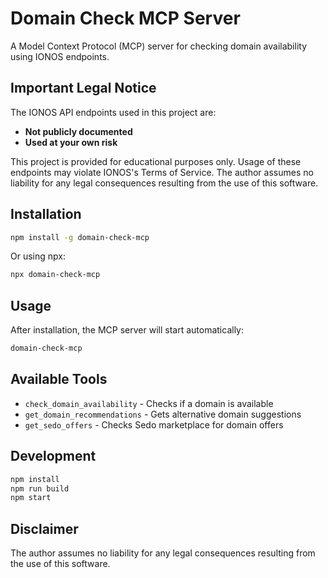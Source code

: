 # Domain Check MCP Server

A Model Context Protocol (MCP) server for checking domain availability using IONOS endpoints.

## Important Legal Notice

The IONOS API endpoints used in this project are:

- **Not publicly documented**
- **Used at your own risk**

This project is provided for educational purposes only. Usage of these endpoints may violate IONOS's Terms of Service. The author assumes no liability for any legal consequences resulting from the use of this software.

## Installation

```bash
npm install -g domain-check-mcp
```

Or using npx:

```bash
npx domain-check-mcp
```

## Usage

After installation, the MCP server will start automatically:

```bash
domain-check-mcp
```

## Available Tools

- `check_domain_availability` - Checks if a domain is available
- `get_domain_recommendations` - Gets alternative domain suggestions
- `get_sedo_offers` - Checks Sedo marketplace for domain offers

## Development

```bash
npm install
npm run build
npm start
```

## Disclaimer

The author assumes no liability for any legal consequences resulting from the use of this software.
